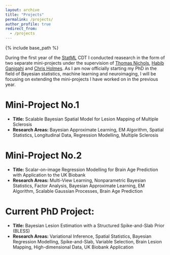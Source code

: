 ```yaml
---
layout: archive
title: "Projects"
permalink: /projects/
author_profile: true
redirect_from:
  - /projects
---
```


{% include base_path %}

During the first year of the [StatML](https://statml.io/) CDT I conducted reasearch in the form of two separate mini-projects under the supervision of [Thomas Nichols](https://www.nisox.org/), [Habib Ganjgahi](https://scholar.google.co.uk/citations?user=kBxjaFIAAAAJ&hl=en) and [Chris Holmes](http://www.stats.ox.ac.uk/~cholmes/). As I am now officially starting my PhD in the field of Bayesian statistics, machine learning and neuroimaging, I will be focusing on extending the mini-projects I have worked on in the previous year. 

Mini-Project No.1
======
- **Title:** Scalable Bayesian Spatial Model for Lesion Mapping of Multiple Sclerosis
- **Research Areas:** Bayesian Approximate Learning, EM Algorithm, Spatial Statistics, Longitudinal Data, Regression Modelling, Multiple Sclerosis

Mini-Project No.2
======
- **Title:** Scalar-on-image Regression Modelling for Brain Age Prediction with Application to the UK Biobank
- **Research Areas:** Multi-View Learning, Nonparametric Bayesian Statistics, Factor Analysis, Bayesian Approximate Learning, EM Algorithm, Scalable Gaussian Processes, Brain Age Prediction

Current PhD Project: 
======
- **Title:** Bayesian Lesion Estimation with a Structured Spike-and-Slab Prior (BLESS)
- **Research Areas:** Variational Inference, Spatial Statistics, Bayesian Regression Modelling, Spike-and-Slab, Variable Selection, Brain Lesion Mapping, High-dimensional Data, UK Biobank Application
